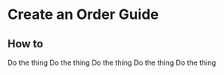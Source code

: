 # Create an Order Guide

## How to

<procedure title="How to">
<step>Do the thing</step>
<step>Do the thing</step>
<step>Do the thing</step>
<step>Do the thing</step>
<step>Do the thing</step>
</procedure>